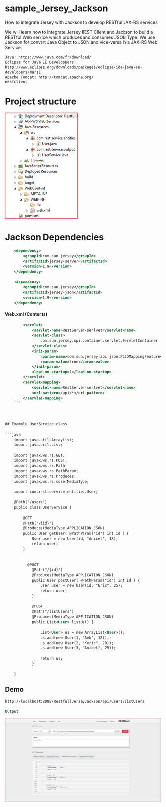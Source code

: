 # sample_Jersey_Jackson

How to integrate Jersey with Jackson to develop RESTful JAX-RS services


We will learn how to integrate Jersey REST Client and Jackson to build a RESTful Web service which produces and consumes JSON Type. We use Jackson for convert Java Object to JSON  and vice-versa in a JAX-RS Web Service.

    Java: https://www.java.com/fr/download/
    Eclipse for Java EE Developpers: http://www.eclipse.org/downloads/packages/eclipse-ide-java-ee-developers/mars1
    Apache Tomcat: http://tomcat.apache.org/
    RESTClient

# Project structure
![prj structure](https://github.com/anicetkeric/sample_Jersey_Jackson/blob/master/WebContent/screenshots/structure.PNG)

# Jackson Dependencies
```xml
    <dependency>
        <groupId>com.sun.jersey</groupId>
        <artifactId>jersey-server</artifactId>
        <version>1.9</version>
    </dependency>
    
    <dependency>
        <groupId>com.sun.jersey</groupId>
        <artifactId>jersey-json</artifactId>
        <version>1.9</version>
    </dependency>
 ```  
#### Web.xml (Contents)
```xml
        <servlet>
            <servlet-name>RestServer-serlvet</servlet-name>
            <servlet-class>
                com.sun.jersey.spi.container.servlet.ServletContainer
            </servlet-class>
            <init-param>
                <param-name>com.sun.jersey.api.json.POJOMappingFeature</param-name>
                <param-value>true</param-value>
            </init-param>
            <load-on-startup>1</load-on-startup>
        </servlet>
        <servlet-mapping>
            <servlet-name>RestServer-serlvet</servlet-name>
            <url-pattern>/api/*</url-pattern>
        </servlet-mapping>
    ```    
    
    
    
## Example UserService.class

```java
    import java.util.ArrayList;
    import java.util.List;

    import javax.ws.rs.GET;
    import javax.ws.rs.POST;
    import javax.ws.rs.Path;
    import javax.ws.rs.PathParam;
    import javax.ws.rs.Produces;
    import javax.ws.rs.core.MediaType;

    import com.rest.service.entities.User;

    @Path("/users")
    public class UserService {

        @GET
        @Path("/{id}")
        @Produces(MediaType.APPLICATION_JSON)
        public User getUser( @PathParam("id") int id ) {
            User user = new User(id, "Anicet", 18);
            return user;
        }    


          @POST
            @Path("/{id}")
            @Produces(MediaType.APPLICATION_JSON)
            public User postUser( @PathParam("id") int id ) {
                User user = new User(id, "Eric", 25);
                return user;
            }    

            @POST
            @Path("/listUsers")
            @Produces(MediaType.APPLICATION_JSON)
            public List<User> listUs() {

                List<User> us = new ArrayList<User>();
                us.add(new User(1, "Aek", 18));
                us.add(new User(2, "Keric", 20));
                us.add(new User(3, "Anicet", 25));

                return us;
            }    

    }
 ```   
## Demo

    http://localhost:8088/RestfullJerseyJackson/api/users/listUsers
    
    Output
    
  ![Output]( https://github.com/anicetkeric/sample_Jersey_Jackson/blob/master/WebContent/screenshots/restclient.PNG)
   
    
